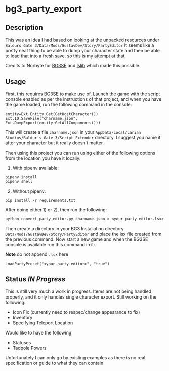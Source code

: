 bg3_party_export
================

## Description

This was an idea I had based on looking at the unpacked resources under `Baldurs Gate 3/Data/Mods/GustavDev/Story/PartyEditor`
It seems like a pretty neat thing to be able to dump your character state and then be able to load that into a fresh save,
so this is my attempt at that.

Credits to Norbyte for [BG3SE](https://github.com/Norbyte/bg3se/) and [lslib](https://github.com/Norbyte/lslib) which made this possible.

## Usage

First, this requires [BG3SE](https://github.com/Norbyte/bg3se/) to make use of.  Launch the game with the script console
enabled as per the instructions of that project, and when you have the game loaded, run the following command in the console:

```
entity=Ext.Entity.Get(GetHostCharacter())
Ext.IO.SaveFile("charname.json", Ext.DumpExport(entity:GetAllComponents()))
```

This will create a file `charname.json` in your `AppData/Local/Larian Studios/Baldur's Gate 3/Script Extender` directory.
I suggest you name it after your character but it really doesn't matter. 

Then using this project you can run using either of the following options from the location you have it locally:

1. With pipenv available:

```
pipenv install
pipenv shell
```

2. Without pipenv:

```
pip install -r requirements.txt
```

After doing either 1) or 2), then run the following:

```
python convert_party_editor.py charname.json > <your-party-editor.lsx>
```

Then create a directory in your BG3 Installation directory `Data/Mods/GustavDev/Story/PartyEditor` and place the lsx file
created  from the previous command.  Now start a new game and when the BG3SE console is available run this command in it:

**Note** do not append `.lsx` here

```
LoadPartyPreset("<your-party-editor>", "true")
```

## Status *IN Progress*

This is still very much a work in progress.  Items are not being handled properly, and it only handles single character
export.  Still working on the following:

* Icon Fix (currently need to respec/change appearance to fix)
* Inventory
* Specifying Teleport Location

Would like to have the following:

* Statuses
* Tadpole Powers

Unfortunately I can only go by existing examples as there is no real specification or guide to what they can contain.
